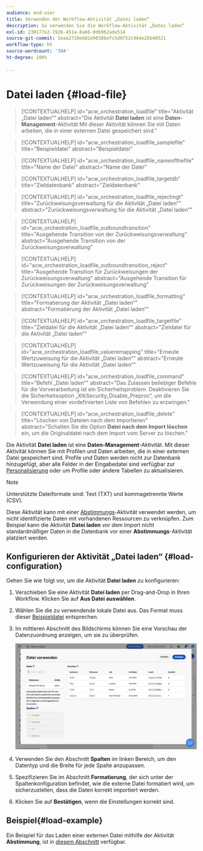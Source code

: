 ```yaml
---
audience: end-user
title: Verwenden der Workflow-Aktivität „Datei laden“
description: So verwenden Sie die Workflow-Aktivität „Datei laden“
exl-id: 230177e2-1926-451a-8a66-0db962ada514
source-git-commit: 1eaa2710e682e9038befc5d0752c064e2bb48521
workflow-type: ht
source-wordcount: '394'
ht-degree: 100%

---
```


# Datei laden  {#load-file}

>[!CONTEXTUALHELP]
>id="acw_orchestration_loadfile"
>title="Aktivität „Datei laden“"
>abstract="Die Aktivität **Datei laden** ist eine **Daten-Management**-Aktivität Mit dieser Aktivität können Sie mit Daten arbeiten, die in einer externen Datei gespeichert sind."

>[!CONTEXTUALHELP]
>id="acw_orchestration_loadfile_samplefile"
>title="Beispieldatei"
>abstract="Beispieldatei"

>[!CONTEXTUALHELP]
>id="acw_orchestration_loadfile_nameofthefile"
>title="Name der Datei"
>abstract="Name der Datei"

>[!CONTEXTUALHELP]
>id="acw_orchestration_loadfile_targetdb"
>title="Zieldatenbank"
>abstract="Zieldatenbank"

>[!CONTEXTUALHELP]
>id="acw_orchestration_loadfile_rejectmgt"
>title="Zurückweisungsverwaltung für die Aktivität „Datei laden“"
>abstract="Zurückweisungsverwaltung für die Aktivität „Datei laden“"

>[!CONTEXTUALHELP]
>id="acw_orchestration_loadfile_outboundtransition"
>title="Ausgehende Transition von der Zurückweisungsverwaltung"
>abstract="Ausgehende Transition von der Zurückweisungsverwaltung"

>[!CONTEXTUALHELP]
>id="acw_orchestration_loadfile_outboundtransition_reject"
>title="Ausgehende Transition für Zurückweisungen der Zurückweisungsverwaltung"
>abstract="Ausgehende Transition für Zurückweisungen der Zurückweisungsverwaltung"

>[!CONTEXTUALHELP]
>id="acw_orchestration_loadfile_formatting"
>title="Formatierung der Aktivität „Datei laden“"
>abstract="Formatierung der Aktivität „Datei laden“"

>[!CONTEXTUALHELP]
>id="acw_orchestration_loadfile_targetfile"
>title="Zieldatei für die Aktivität „Datei laden“"
>abstract="Zieldatei für die Aktivität „Datei laden“"

>[!CONTEXTUALHELP]
>id="acw_orchestration_loadfile_valueremapping"
>title="Erneute Wertzuweisung für die Aktivität „Datei laden“"
>abstract="Erneute Wertzuweisung für die Aktivität „Datei laden“"

>[!CONTEXTUALHELP]
>id="acw_orchestration_loadfile_command"
>title="Befehl „Datei laden“"
>abstract="Das Zulassen beliebiger Befehle für die Vorverarbeitung ist ein Sicherheitsproblem. Deaktivieren Sie die Sicherheitsoption „XtkSecurity_Disable_Preproc“, um die Verwendung einer vordefinierten Liste von Befehlen zu erzwingen."

>[!CONTEXTUALHELP]
>id="acw_orchestration_loadfile_delete"
>title="Löschen von Dateien nach dem Importieren"
>abstract="Schalten Sie die Option **Datei nach dem Import löschen** ein, um die Originaldatei nach dem Import vom Server zu löschen."

Die Aktivität **Datei laden** ist eine **Daten-Management**-Aktivität. Mit dieser Aktivität können Sie mit Profilen und Daten arbeiten, die in einer externen Datei gespeichert sind. Profile und Daten werden nicht zur Datenbank hinzugefügt, aber alle Felder in der Eingabedatei sind verfügbar zur [Personalisierung](../../personalization/gs-personalization.md) oder um Profile oder andere Tabellen zu aktualisieren.

>[!NOTE]
>Unterstützte Dateiformate sind: Text (TXT) und kommagetrennte Werte (CSV).

Diese Aktivität kann mit einer [Abstimmungs](reconciliation.md)-Aktivität verwendet werden, um nicht identifizierte Daten mit vorhandenen Ressourcen zu verknüpfen. Zum Beispiel kann die Aktivität **Datei laden** vor dem Import nicht standardmäßiger Daten in die Datenbank vor einer **Abstimmungs**-Aktivität platziert werden.

## Konfigurieren der Aktivität „Datei laden“ {#load-configuration}

Gehen Sie wie folgt vor, um die Aktivität **Datei laden** zu konfigurieren:

1. Verschieben Sie eine Aktivität **Datei laden** per Drag-and-Drop in Ihren Workflow. Klicken Sie auf **Aus Datei auswählen**.

1. Wählen Sie die zu verwendende lokale Datei aus. Das Format muss dieser [Beispieldatei](../../audience/file-audience.md#sample-file) entsprechen.

1. Im mittleren Abschnitt des Bildschirms können Sie eine Vorschau der Datenzuordnung anzeigen, um sie zu überprüfen.

   ![](../assets/load-file.png)

1. Verwenden Sie den Abschnitt **Spalten** im linken Bereich, um den Datentyp und die Breite für jede Spalte anzupassen.

1. Spezifizieren Sie im Abschnitt **Formatierung**, der sich unter der Spaltenkonfiguration befindet, wie die externe Datei formatiert wird, um sicherzustellen, dass die Daten korrekt importiert werden.

1. Klicken Sie auf **Bestätigen**, wenn die Einstellungen korrekt sind.

## Beispiel{#load-example}

Ein Beispiel für das Laden einer externen Datei mithilfe der Aktivität **Abstimmung**, ist in [diesem Abschnitt](reconciliation.md#reconciliation-example) verfügbar.
